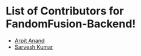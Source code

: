 # List of Contributors for FandomFusion-Backend!

-   [Arpit Anand](https://github.com/Buddha-11)
-   [Sarvesh Kumar](https://github.com/Sarvesh0955/)